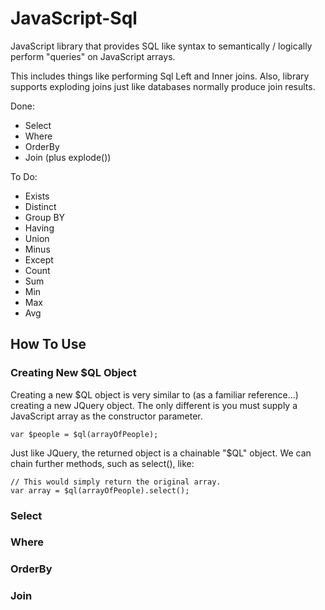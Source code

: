 # JavaScript-Sql
JavaScript library that provides SQL like syntax to semantically / logically perform "queries" on JavaScript arrays.

This includes things like performing Sql Left and Inner joins. Also, library supports exploding joins just like databases normally produce join results.

Done:
+ Select
+ Where
+ OrderBy
+ Join (plus explode())

To Do: 
+ Exists
+ Distinct
+ Group BY
+ Having
+ Union
+ Minus
+ Except
+ Count
+ Sum
+ Min
+ Max
+ Avg

## How To Use

### Creating New $QL Object
Creating a new $QL object is very similar to (as a familiar reference...) creating a new JQuery object. The only different is you must supply a JavaScript array as the constructor parameter. 

```
var $people = $ql(arrayOfPeople);
```

Just like JQuery, the returned object is a chainable "$QL" object. We can chain further methods, such as select(), like:

```
// This would simply return the original array.
var array = $ql(arrayOfPeople).select();
```

### Select



### Where

### OrderBy

### Join

